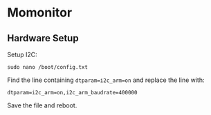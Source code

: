 # Momonitor

## Hardware Setup
Setup I2C:
```
sudo nano /boot/config.txt
```

Find the line containing `dtparam=i2c_arm=on` and replace the line with:
```
dtparam=i2c_arm=on,i2c_arm_baudrate=400000
```

Save the file and reboot.

